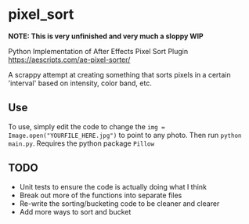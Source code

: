 # pixel_sort
**NOTE: This is very unfinished and very much a sloppy WIP**


Python Implementation of After Effects Pixel Sort Plugin
https://aescripts.com/ae-pixel-sorter/

A scrappy attempt at creating something that sorts pixels in a certain 'interval' based on intensity, color band, etc. 

## Use
To use, simply edit the code to change the `img = Image.open("YOURFILE_HERE.jpg")` to point to any photo. Then run `python main.py`. Requires the python package `Pillow`

## TODO
- Unit tests to ensure the code is actually doing what I think
- Break out more of the functions into separate files
- Re-write the sorting/bucketing code to be cleaner and clearer
- Add more ways to sort and bucket 
